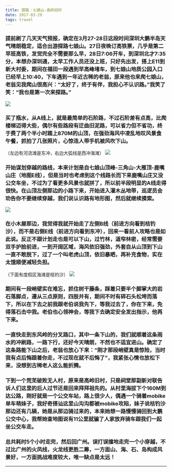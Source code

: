 ```yaml
---
title: 探路：七娘山-高岭旧村
date: 2017-03-29
tags: travel
---
```


### 提前刷了几天天气预报，确定在3月27-28日这段时间深圳大鹏半岛天气晴朗稳定，适合出游探路七娘山。27日夜晚订高铁票，几乎是第二早班高铁，发觉完全不需要那么早，28日7:06开车，到深圳北才7:35分，本想办深圳通，太早工作人员还没上班，只好先出发，搭上E11到新大村委，期间在福田一段遇到早高峰堵车，到七娘山地质公园入口已经早上10:40，下车遇到一年近古稀的老翁，原来他也来爬七娘山，老翁见我爬山很高兴：“太好了，终于有伴，我担心不认识路。”我笑了笑：“我也是第一次来探路。”
![](http://wx3.sinaimg.cn/large/67804861gy1fefprvpwvgj20zk0s9n90.jpg)
<!--more-->

### 买了瓶水，从A线上，就是最简单的石阶路，不过石阶差有点高，比爬楼梯迈得大些，偶尔有些路段有迂曲旧泥路，可以省力但不省功，终于费了两个半小时踏上870M的山顶，在强劲海风中凌乱地叹风景食午餐，抓拍了几张照片，心惊连人带手机被风吹下山。
（左边有河流滩是东冲，右边大弧线是西冲海滩）
![](http://wx2.sinaimg.cn/large/67804861gy1fefprv4301j21kw0svq6r.jpg)

### 开始谋划穿越的路线，本来计划是自七娘山顶峰-三角山-大雁顶-鹿嘴山庄（地图E线），但是当时也考虑到这个线路长而下来鹿嘴山庄又没公交车坐，不过为了看更多风景也就拼了，所以前半段明显的A线走得很快。在山顶左侧那边的小路下来，开始进入灌木丛地带，巡逻员会劝告你不要继续穿越，我们说认识路有地形图，然后就继续摸索。

![](http://wx1.sinaimg.cn/large/67804861gy1fefprs4aqvj21kw16ogrr.jpg)

### 在小木屋那边，我觉得我就开始走了左侧B线（前进方向看到桔钓沙），而不是右侧E线（前进方向看到东冲），回来一看前人攻略也是如此说。反正不跟计划走也是可以下山，过竹林，道窄林密，经常需要双手护脸前进，一到开阔区域，海风依旧强劲，外套自从山顶到下山一直不敢脱下，过了一个叫老虎山顶，依旧暴晒，再补充食物，实在太饿顺便减轻负担。
（下面有度假区海滩是桔钓沙）
![](http://wx1.sinaimg.cn/mw1024/67804861gy1fefprtrbrtj21kw23uh1c.jpg)

### 期间有一段峭壁实在难忘，抓住树干藤条，踩着只要半个脚掌大的岩石落脚点，遵从三点原则，四肢并有，期间不时有碎石头松垮而落下，所以在下去之前我跟老伯说我先下，等我过去了，你在下来，免得落石击中我。老伯也心领神会，等我下去确定安全发出指示，他再下来。

### 一直快走到东风岭的分叉路口，其中一条下山的，我们就顺着这条雨水的冲刷路，一路下行，还好今天晴朗，不然也不适宜进山。确定了这条路能下山之后，老翁也放心下来：“刚才那段峭壁真是惊险，当时我有点后悔跟着你走，不过现在就不后悔了”，我紧张心情也放松下来，没想到古稀老人这么能折腾。

### 下到一个荒芜破败无人村，原来是高岭旧村，只是祠堂那副新对联告诉人们这里的后人过节还是回来拜拜祖先的。从村里海拔下个160M到达公路，刚好就是一个公交车站，路上很少人，偶遇一个骑着mobike单车萌妹子，我好奇搭讪这里山沟沟都被mobike攻陷，妹子说桔钓沙那边还有几辆，她是从那边骑过来的，本来她想一路慢慢骑回到大鹏公交中心，我帮她查地图说有11公里就骗了人家放弃骑车跟我们一起坐公交车走。

### 总共耗时5个小时走完，然后回广州。误打误撞地走完一个小穿越，不过比广州的火凤线，火龙线更胜二筹，一方面山、海、石、岛构成风景好，一方面挑战难度较大，唯一缺点是太远！

 * * *
